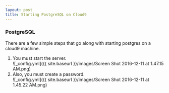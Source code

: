 ```yaml
---
layout: post
title: Starting PostgreSQL on Cloud9
---
```


### PostgreSQL
There are a few simple steps that go along with starting postgres on a cloud9 machine.  
1. You must start the server.  
![_config.yml]({{ site.baseurl }}/images/Screen Shot 2016-12-11 at 1.47.15 AM.png)  
2. Also, you must create a password.  
![_config.yml]({{ site.baseurl }}/images/Screen Shot 2016-12-11 at 1.45.22 AM.png)
